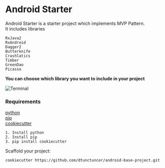 # Android Starter

Android Starter is a starter project which implements MVP Pattern.  
It includes libraries
```
RxJava2
RxAndroid
Dagger2
Butterknife
Crashlatics
Timber
GreenDao
Picasso
```

**You can choose which library you want to include in your project**

![Terminal](http://imgur.com/8q8xQXA)

### Requirements

[python](https://www.python.org/)  
[pip](https://pypi.python.org/pypi/pip)  
[cookiecutter](https://github.com/audreyr/cookiecutter)  


```
1. Install python
2. Install pip
3. pip install cookiecutter
```

Scaffold your project:
```
cookiecutter https://github.com/dtunctuncer/android-base-project.git
```